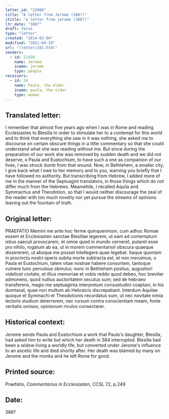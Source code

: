 ```yaml
---
letter_id: "23988"
title: "A letter from Jerome (388?)"
ititle: "a letter from jerome (388?)"
ltr_date: "388?"
draft: false
type: "letter"
created: "2014-03-04"
modified: "2021-04-19"
url: "/letter/281.html"
senders:
  - id: 21430
    name: Jerome
    iname: jerome
    type: people
receivers:
  - id: 34
    name: Paula, the elder
    iname: paula, the elder
    type: woman
---
```

<h2> Translated letter:</h2>I remember that almost five years ago when I was in Rome and reading Ecclesiastes to Blesilla in order to stimulate her to a contempt for this world and to think that everything she saw in it was nothing, she asked me to discourse on certain obscure things in a little commentary so that she could understand what she was reading without me.  But since during the preparation of our work she was removed by sudden death and we did not deserve, o Paula and Eustochium, to have such a one as companion of our lives, I was struck dumb from that wound.  Now, in Bethlehem, a smaller city, I give back what I owe to her memory and to you, warning you briefly that I have followed no authority.  But transcribing from Hebrew, I added more of me in the manner of the Septuagint translators, in those things which do not differ much from the Hebrews.  Meanwhile, I recalled Aquila and Symmachus and Theodotion, so that I would neither discourage the zeal of the reader with too much novelty nor yet pursue the streams of opinions leaving out the fountain of truth.
<h2 class="mt-4"> Original letter:</h2>PRAEFATIO
Memini me ante hoc ferme quinquennium, cum adhuc Romae essem et Ecclesiasten sanctae Blesillae legerem, ut eam ad contemptum istius saeculi provocarem, et omne quod in mundo cerneret, putaret esse pro nihilo, rogatum ab ea, ut in morem commentarioli obscura quaeque dissererem, ut absque me posset intellegere quae legebat.  Itaque quoniam in procinctu nostri operis subita morte subtracta est, et non meruimus, o Paula et Eustochium, talem vitae nostrae habere consortem, tantoque vulnere tunc perculsus obmutui; nunc in Bethlehem positus, augustiori videlicet civitate, et illius memoriae et vobis reddo quod debeo, hoc breviter admonens, quod nullius auctoritatem secutus sum; sed de hebraeo transferens, magis me septuaginta interpretum consuetudini coaptavi, in his dumtaxat, quae non multum ab Hebraicis discrepabant.  Interdum Aquilae quoque et Symmachi et Theodotionis recordatus sum, ut nec novitate nimia lectoris studium deterrerem, nec rursum contra conscientiam meam, fonte veritatis omisso, opinionum rivulos consectarer.
<h2 class="mt-4"> Historical context:</h2>Jerome sends Paula and Eustochium a work that Paula's daughter, Blesilla, had asked him to write but which her death in 384 interrupted.  Blesilla had been a widow living a worldly life, but converted under Jerome's influence to an ascetic life and died shortly after.  Her death was blamed by many on Jerome and the monks and he left Rome for good.
<h2 class="mt-4"> Printed source:</h2><p>Praefatio, <em>Commentarius in Ecclesiasten</em>, CCSL 72, p.249</p><h2 class="mt-4"> Date:</h2>388?